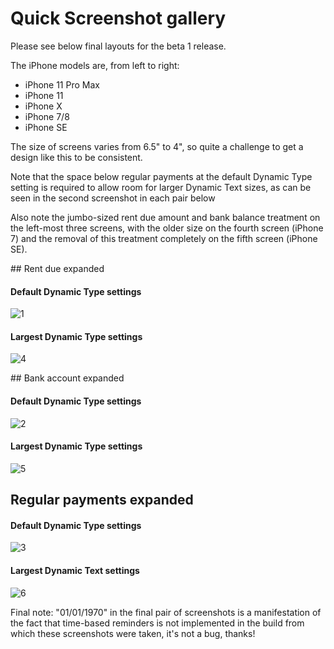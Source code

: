 # Quick Screenshot gallery

Please see below final layouts for the beta 1 release.

The iPhone models are, from left to right:
- iPhone 11 Pro Max
- iPhone 11
- iPhone X
- iPhone 7/8
- iPhone SE

The size of screens varies from 6.5" to 4", so quite a challenge to get a design like this to be consistent.

Note that the space below regular payments at the default Dynamic Type setting is required to allow room for larger Dynamic Text sizes, as can be seen in the second screenshot in each pair below

Also note the jumbo-sized rent due amount and bank balance treatment on the left-most three screens, with the older size on the fourth screen (iPhone 7) and the removal of this treatment completely on the fifth screen (iPhone SE).


## Rent due expanded

#### Default Dynamic Type settings 

![1](https://nickplennox.github.io/assets/trc-beta1-default-1.png)
#### Largest Dynamic Type settings

![4](https://nickplennox.github.io/assets/trc-beta1-max-1.png)


## Bank account expanded

#### Default Dynamic Type settings

![2](https://nickplennox.github.io/assets/trc-beta1-default-2.png)
#### Largest Dynamic Type settings

![5](https://nickplennox.github.io/assets/trc-beta1-max-2.png)


## Regular payments expanded

#### Default Dynamic Type settings

![3](https://nickplennox.github.io/assets/trc-beta1-default-3.png)
#### Largest Dynamic Text settings

![6](https://nickplennox.github.io/assets/trc-beta1-max-3.png)

Final note: "01/01/1970" in the final pair of screenshots is a manifestation of the fact that time-based reminders is not implemented in the build from which these screenshots were taken, it's not a bug, thanks!

